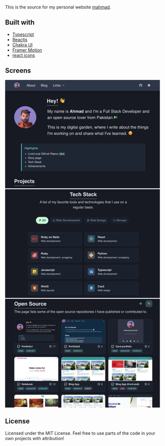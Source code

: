 This is the source for my personal website [mahmad](https://mahmad.me).

## Built with
- [Typescript](https://www.typescriptlang.org/)
- [Reactjs](https://reactjs.org/)
- [Chakra UI](https://chakra-ui.com)
- [Framer Motion](https://www.framer.com/motion/)
- [react icons](https://react-icons.github.io/react-icons/)

## Screens
![Home Screen](/src/assets/images/screens/home_page.png)
![Skills Screen](/src/assets/images/screens/skills.png)
![OpenSource Screen](/src/assets/images/screens/open_source.png)

## License

Licensed under the MIT License. Feel free to use parts of the code in your own projects with attribution!
